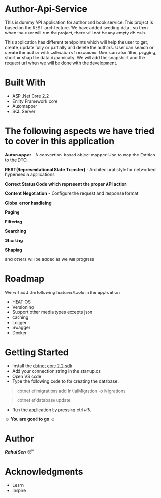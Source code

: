 # Author-Api-Service
This is dummy API application for author and book service. 
This project is based on the REST architecture. We have added seeding data , so then when the user will run the project, there will not be any empty db calls. 

This application has different tendpoints which will help the user to get, create, update fully or partially and delete the authors. User can search or create the author with collection of resources. User can also filter, pagging, short or shap the data dynamically.
We will add the snapshort and the request url when we will be done with the development.

# Built With
- ASP .Net Core 2.2
- Entity Framework core
- Automapper
- SQL Server

# The following aspects we have tried to cover in this application
**Automapper** - A convention-based object mapper. Use to map the Entities to the DTO.

**REST(Representational State Transfer)** - Architectural style for networked hypermedia applications.

**Correct Status Code which represent the proper API action**

**Content Negotiation** - Configure the request and response format

**Global error handleing**

**Paging**

**Filtering**

**Searching**

**Shorting**

**Shaping**

and others will be added as we will progress

# Roadmap

We will add the following features/tools in the application 

- HEAT OS
- Versioning
- Support other media types excepts json
- caching
- Logger
- Swagger
- Docker

# Getting Started

- Install the [dotnet core 2.2 sdk](https://dotnet.microsoft.com/download/dotnet-core/2.2)
- Add your connection string in the startup.cs
- Open VS code
- Type the following code to for creating the database.
 > dotnet ef migrations add InitialMigration -o Migrations
 
 > dotnet ef database update
- Run the application by pressing ctrl+f5. 

:relaxed: **You are good to go** :relaxed:
# Author

**_Rahul Sen_** :sleeping:

# Acknowledgments

- Learn
- Inspire
